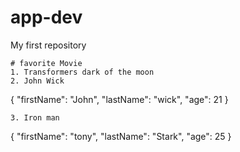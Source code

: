 # app-dev
My first repository
```
# favorite Movie
1. Transformers dark of the moon
2. John Wick
```
{
  "firstName": "John",
  "lastName": "wick",
  "age": 21
}
```
3. Iron man
```
{
  "firstName": "tony",
  "lastName": "Stark",
  "age": 25
}
```
